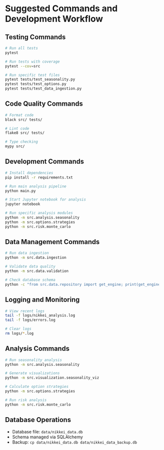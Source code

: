 # Suggested Commands and Development Workflow

## Testing Commands
```bash
# Run all tests
pytest

# Run tests with coverage
pytest --cov=src

# Run specific test files
pytest tests/test_seasonality.py
pytest tests/test_options.py
pytest tests/test_data_ingestion.py
```

## Code Quality Commands
```bash
# Format code
black src/ tests/

# Lint code
flake8 src/ tests/

# Type checking
mypy src/
```

## Development Commands
```bash
# Install dependencies
pip install -r requirements.txt

# Run main analysis pipeline
python main.py

# Start Jupyter notebook for analysis
jupyter notebook

# Run specific analysis modules
python -m src.analysis.seasonality
python -m src.options.strategies
python -m src.risk.monte_carlo
```

## Data Management Commands
```bash
# Run data ingestion
python -m src.data.ingestion

# Validate data quality
python -m src.data.validation

# Check database schema
python -c "from src.data.repository import get_engine; print(get_engine().table_names())"
```

## Logging and Monitoring
```bash
# View recent logs
tail -f logs/nikkei_analysis.log
tail -f logs/errors.log

# Clear logs
rm logs/*.log
```

## Analysis Commands
```bash
# Run seasonality analysis
python -m src.analysis.seasonality

# Generate visualizations
python -m src.visualization.seasonality_viz

# Calculate option strategies
python -m src.options.strategies

# Run risk analysis
python -m src.risk.monte_carlo
```

## Database Operations
- Database file: `data/nikkei_data.db`
- Schema managed via SQLAlchemy
- Backup: `cp data/nikkei_data.db data/nikkei_data_backup.db`